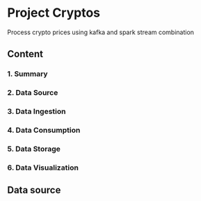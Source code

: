 # Project Cryptos
Process crypto prices using kafka and spark stream combination

## Content
### 1. Summary
### 2. Data Source
### 3. Data Ingestion
### 4. Data Consumption
### 5. Data Storage
### 6. Data Visualization

## Data source

